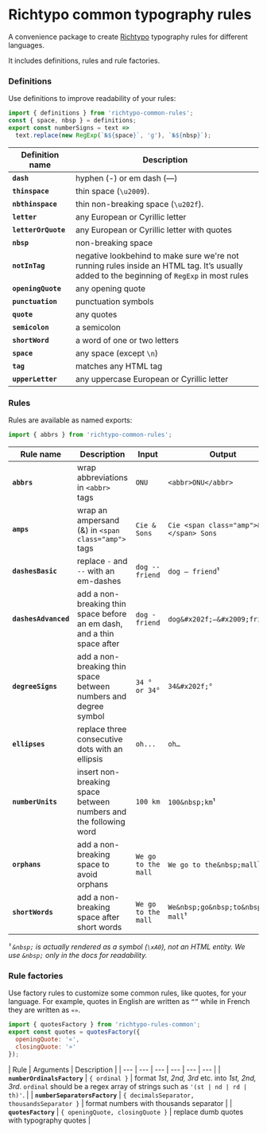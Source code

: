 # Richtypo common typography rules

A convenience package to create [Richtypo](https://github.com/sapegin/richtypo.js) typography rules for different languages.

It includes definitions, rules and rule factories.

### Definitions

Use definitions to improve readability of your rules:

```js
import { definitions } from 'richtypo-common-rules';
const { space, nbsp } = definitions;
export const numberSigns = text =>
  text.replace(new RegExp(`№${space}`, 'g'), `№${nbsp}`);
```

| Definition name | Description |
| --- | --- |
| **`dash`** | hyphen (-) or em dash (—) |
| **`thinspace`** | thin space (`\u2009`). |
| **`nbthinspace`** | thin non-breaking space (`\u202f`). |
| **`letter`** | any European or Cyrillic letter |
| **`letterOrQuote`** | any European or Cyrillic letter with quotes |
| **`nbsp`** | non-breaking space |
| **`notInTag`** | negative lookbehind to make sure we're not running rules inside an HTML tag. It’s usually added to the beginning of `RegExp` in most rules |
| **`openingQuote`** | any opening quote |
| **`punctuation`** | punctuation symbols |
| **`quote`** | any quotes |
| **`semicolon`** | a semicolon |
| **`shortWord`** | a word of one or two letters |
| **`space`** | any space (except `\n`) |
| **`tag`** | matches any HTML tag |
| **`upperLetter`** | any uppercase European or Cyrillic letter |

### Rules

Rules are available as named exports:

```js
import { abbrs } from 'richtypo-common-rules';
```

| Rule name | Description | Input | Output |
| --- | --- | --- | --- |
| **`abbrs`** | wrap abbreviations in `<abbr>` tags | `ONU` | `<abbr>ONU</abbr>` |
| **`amps`** | wrap an ampersand (&) in `<span class="amp">` tags | `Cie & Sons` | `Cie <span class="amp">&</span> Sons` |
| **`dashesBasic`** | replace `-` and `--` with an em-dashes | `dog -- friend` | `dog — friend`¹ |
| **`dashesAdvanced`** | add a non-breaking thin space before an em dash, and a thin space after | `dog - friend` | `dog&#x202f;—&#x2009;friend`¹ |
| **`degreeSigns`** | add a non-breaking thin space between numbers and degree symbol | `34 ° or 34°` | `34&#x202f;°` |
| **`ellipses`** | replace three consecutive dots with an ellipsis | `oh...` | `oh…` |
| **`numberUnits`** | insert non-breaking space between numbers and the following word | `100 km` | `100&nbsp;km`¹ |
| **`orphans`** | add a non-breaking space to avoid orphans | `We go to the mall` | `We go to the&nbsp;mall`¹ |
| **`shortWords`** | add a non-breaking space after short words | `We go to the mall` | `We&nbsp;go&nbsp;to&nbsp;the mall`¹ |

_¹ `&nbsp;` is actually rendered as a symbol (`\xA0`), not an HTML entity. We use `&nbsp;` only in the docs for readability._

### Rule factories

Use factory rules to customize some common rules, like quotes, for your language. For example, quotes in English are written as `“”` while in French they are written as `«»`.

```js
import { quotesFactory } from 'richtypo-rules-common';
export const quotes = quotesFactory({
  openingQuote: '«',
  closingQuote: '»'
});
```

| Rule | Arguments | Description |
| --- | --- | --- | --- | --- | --- |
| **`numberOrdinalsFactory`** | `{ ordinal }` | format _1st, 2nd, 3rd_ etc. into _1st, 2nd, 3rd_. `ordinal` should be a regex array of strings such as `'(st | nd | rd | th)'`. |
| **`numberSeparatorsFactory`** | `{ decimalsSeparator, thousandsSeparator }` | format numbers with thousands separator |
| **`quotesFactory`** | `{ openingQuote, closingQuote }` | replace dumb quotes with typography quotes |
